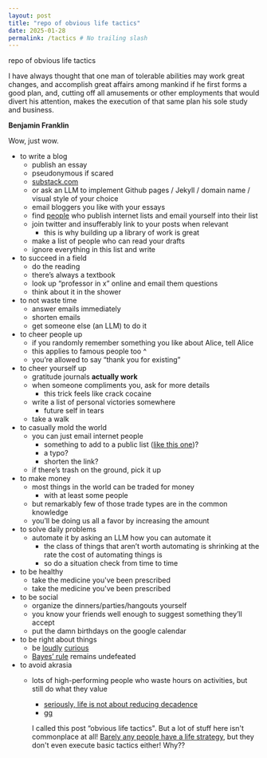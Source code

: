 ```yaml
---
layout: post
title: "repo of obvious life tactics"
date: 2025-01-28
permalink: /tactics # No trailing slash
---
```


repo of obvious life tactics  <!-- Add the title as an H1 heading in the content -->
        

I have always thought that one man of tolerable abilities may work great changes, and accomplish great affairs among mankind if he first forms a good plan, and, cutting off all amusements or other employments that would divert his attention, makes the execution of that same plan his sole study and business. 

**Benjamin Franklin**

Wow, just wow. 

- to write a blog
  - publish an essay
  - pseudonymous if scared
  - [substack.com ](http://substack.com)
  - or ask an LLM to implement Github pages / Jekyll / domain name / visual style of your choice 
  - email bloggers you like with your essays
  - find [people](https://substack.com/@samenright/posts) who publish internet lists and email yourself into their list
  - join twitter and insufferably link to your posts when relevant
    - this is why building up a library of work is great
  - make a list of people who can read your drafts
  - ignore everything in this list and write
- to succeed in a field
  - do the reading
  - there’s always a textbook
  - look up “professor in x” online and email them questions
  - think about it in the shower
- to not waste time
  - answer emails immediately
  - shorten emails
  - get someone else (an LLM) to do it
- to cheer people up
  - if you randomly remember something you like about Alice, tell Alice
  - this applies to famous people too ^ 
  - you’re allowed to say “thank you for existing” 
- to cheer yourself up
  - gratitude journals **actually work**
  - when someone compliments you, ask for more details
    - this trick feels like crack cocaine
  - write a list of personal victories somewhere
    - future self in tears
  - take a walk
- to casually mold the world
  - you can just email internet people
    - something to add to a public list (<u>[like this one](mailto:croissanthology@gmail.com)</u>)?
    - a typo?
    - shorten the link?
  - if there’s trash on the ground, pick it up
- to make money
  - most things in the world can be traded for money 
    - with at least some people
  - but remarkably few of those trade types are in the common knowledge
  - you’ll be doing us all a favor by increasing the amount
- to solve daily problems
  - automate it by asking an LLM how you can automate it
    - the class of things that aren’t worth automating is shrinking at the rate the cost of automating things is
    - so do a situation check from time to time
- to be healthy
  - take the medicine you've been prescribed
  - take the medicine you've been prescribed 
- to be social
  - organize the dinners/parties/hangouts yourself 
  - you know your friends well enough to suggest something they’ll accept
  - put the damn birthdays on the google calendar
- to be right about things
  - be <u>[loudly](https://x.com/__drewface/status/1875290969152864285)</u> <u>[curious](https://x.com/paulg/status/1883488719048785934)</u> 
  - <u>[Bayes’ rule](https://arbital.com/p/bayes_rule/?l=1zq)</u> remains undefeated
- to avoid akrasia
  - lots of high-performing people who waste hours on activities, but still do what they value
    - <u>[seriously, life is not about reducing decadence](https://x.com/visakanv/status/1653376345802694657)</u>
    - <u>[gg](https://pbs.twimg.com/media/FvIHo0naQAAw3aP?format=jpg&name=medium)</u>


	I called this post “obvious life tactics". But a lot of stuff here isn't commonplace at all! <u>[Barely any people have a life strategy](https://theonion.com/study-average-person-s-life-plan-can-only-withstand-25-1819578876/)</u>, but they don't even execute basic tactics either! Why?? 


